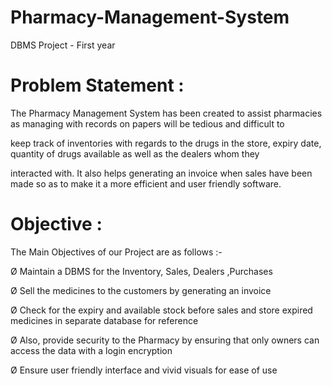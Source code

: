 # Pharmacy-Management-System
DBMS Project - First year 

# Problem Statement :

The Pharmacy Management System has been created to assist pharmacies as managing with records on papers will be tedious and difficult to

keep track of inventories with regards to the drugs in the store, expiry date, quantity of drugs available as well as the dealers whom they

interacted with. It also helps generating an invoice when sales have been made so as to make it a more efficient and user friendly software.

# Objective :

The Main Objectives of our Project are as follows :-

Ø Maintain a DBMS for the Inventory, Sales, Dealers ,Purchases

Ø Sell the medicines to the customers by generating an invoice

Ø Check for the expiry and available stock before sales and store expired medicines in separate database for reference

Ø Also, provide security to the Pharmacy by ensuring that only owners can access the data with a login encryption

Ø Ensure user friendly interface and vivid visuals for ease of use
